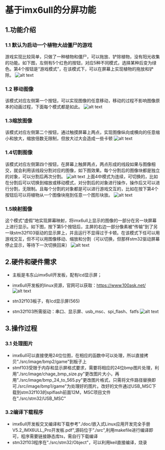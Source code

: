 # 基于imx6ull的分屏功能
## 1.功能介绍
### 1.1 默认为启动一个植物大战僵尸的游戏
游戏实现比较简单，只做了一种植物和僵尸，可以拖放、铲除植物，没有阳光收集的功能。如下图，左侧有5个红色的按钮，对应5种不同模式，选择某种后变为绿色。第4个按钮是“游戏模式”，在该模式下，可以在屏幕上实现植物的拖放和铲除。
![alt text](./md-png/image-1.png)
### 1.2 移动图像
该模式对应左侧第一个按钮，可以实现图像的任意移动，移动的过程不影响图像原本的动画过程，下面每个模式都是如此。
![alt text](./md-png/image-2.png)
### 1.3缩放图像
该模式对应左侧第二个按钮，通过触摸屏幕上两点，实现图像纵向或横向的任意缩小和放大，缩放倍数无限制，但放大过大会造成一些卡顿
![alt text](./md-png/image-3.png)
### 1.4切割图像
该模式对应左侧第四个按钮，在屏幕上触屏两点，两点形成的线段如果与图像相交，就会利用该线段分割对应的图像，如下图效果。每个分割后的图像块都是独立的对象，可以分割后再次分割。
![alt text](./md-png/image-4.png)
上面4中模式为连续，可切换的，比如在分割后可以切换到缩放或移动模式，对分割后的对象进行操作，操作后又可以进行分割，无限制。且每个分割的对象都是可以进行游戏交互的，比如在按下第4个按钮后可以将植物从一个图像块拖到任意一个图形块放。
![alt text](./md-png/image-5.png)
### 1.5映射图像
这个模式“虚假”地实现屏幕映射，将imx6ull上显示的图像的一部分在另一块屏幕上进行显示。如下图，按下第5个按钮后，主屏的右边一部分像素被“传输”到了另一块stm32f103驱动的显示屏上，并且运行不显得过于卡顿。在该模式下任可以用游戏交互，但不可以用图像移动、缩放和分割（可以切换，但那样stm32驱动屏幕停止显示，等待下一次切换回来）
![alt text](./md-png/image-6.png)
## 2.硬件和硬件需求
- 主板是韦东山imx6ull开发板，配有lcd显示屏；
- imx6ull开发板的linux资源，官网可以获取：https://www.100ask.net/
![alt text](./md-png/image-7.png)

- stn32f103板子，有lcd显示屏(565)
- stm32f103所需驱动：串口、显示屏、usb_msc、spi_flash、fatfs
![alt text](./md-png/image-8.png)
## 3.操作过程
### 3.1 处理图片
- imx6ull可以直接使用24位位图，在相应的函数中可以处理，所以直接拷贝"./src/image/bmp2/game"到板子上
- stmf103受限于内存和显示屏格式要求，需要将相应的24位bmp图片处理，利用"./src/image/chage_bmp_size.py"更改图片大小，再用"./src/image/bmp_24_to_565.py"更改图片格式，只需将文件路径替换即可./src/image/bmp1/game"为处理好的图片。改好的文件通过USB_MSC下载到stm32f103的spiflash前面12M，MSC项目文件在"./src/stm32/USB_MSC"
### 3.2编译下载程序
- imx6ull开发板交叉编译和下载参考"./doc/嵌入式Linux应用开发完全手册V5.2_IMX6ULL_Pro开发板.pdf",源码位于"./src",利用makefile进行编译即可，程序需要链接静态库ts，需自行下载编译
- stm32f103程序在"./src/stm32/Object"，可以利用keil直接编译，烧录